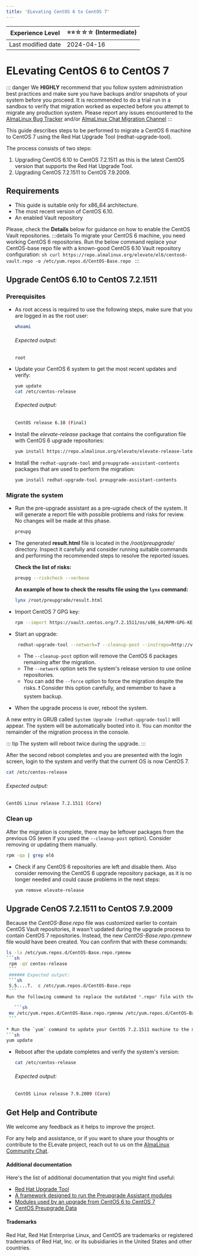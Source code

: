 ```yaml
---
title: 'ELevating CentOS 6 to CentOS 7'
---
```


| Experience Level   | ⭐⭐☆☆☆  (Intermediate) |
|--------------------|---------------------- |
| Last modified date | 2024-04-16| 

# ELevating CentOS 6 to CentOS 7

::: danger
We **HIGHLY** recommend that you follow system administration best practices and make sure you have backups and/or snapshots of your system before you proceed. It is recommended to do a trial run in a sandbox to verify that migration worked as expected before you attempt to migrate any production system. Please report any issues encountered to the [AlmaLinux Bug Tracker](https://bugs.almalinux.org) and/or [AlmaLinux Chat Migration Channel](https://chat.almalinux.org/almalinux/channels/migration)
:::

This guide describes steps to be performed to migrate a CentOS 6 machine to CentOS 7 using the Red Hat Upgrade Tool (redhat-upgrade-tool). 

The process consists of two steps:
1.  Upgrading CentOS 6.10 to CentOS 7.2.1511 as this is the latest CentOS version that supports the Red Hat Upgrade Tool.
2.  Upgrading CentOS 7.2.1511 to CentOS 7.9.2009.

## Requirements 
* This guide is suitable only for x86_64 architecture. 
* The most recent version of CentOS 6.10.
* An enabled Vault repository 

Please, check the **Details** below for guidance on how to enable the CentOS Vault repositories.
  :::details
  To migrate your CentOS 6 machine, you need working CentOS 6 repositories. Run the below command replace your CentOS-base repo file with a known-good CentOS 6.10 Vault repository configuration:
    ```sh
    curl https://repo.almalinux.org/elevate/el6/centos6-vault.repo -o /etc/yum.repos.d/CentOS-Base.repo
    ```
   :::

## Upgrade CentOS 6.10 to CentOS 7.2.1511

### Prerequisites

* As root access is required to use the following steps, make sure that you are logged in as the root user:
  ```sh
  whoami
  ```
  ###### Expected output:
  ```
  root
  ```
* Update your CentOS 6 system to get the most recent updates and verify:
  ```sh
  yum update  
  cat /etc/centos-release 
  ```
  ###### Expected output:
  ```sh
  CentOS release 6.10 (Final)
  ```

* Install the *elevate-release* package that contains the configuration file with CentOS 6 upgrade repositories:
  ```sh
  yum install https://repo.almalinux.org/elevate/elevate-release-latest-el6.noarch.rpm
  ```

* Install the `redhat-upgrade-tool` and `preupgrade-assistant-contents` packages that are used to perform the migration:
  ```sh
  yum install redhat-upgrade-tool preupgrade-assistant-contents
  ```

### Migrate the system

* Run the pre-upgrade assistant as a pre-ugrade check of the system. It will generate a report file with possible problems and risks for review. No changes will be made at this phase. 
  ```sh
  preupg
  ```

* The generated **result.html** file is located in the */root/preupgrade/* directory. Inspect it carefully and consider running suitable commands and performing the recommended steps to resolve the reported issues. 
  
  **Check the list of risks:**
  ```sh
  preupg --riskcheck --verbose
  ```
  **An example of how to check the results file using the `lynx` command:**
  ```sh
  lynx /root/preupgrade/result.html
  ```

* Import CentOS 7 GPG key:
  ```sh
  rpm --import https://vault.centos.org/7.2.1511/os/x86_64/RPM-GPG-KEY-CentOS-7  
  ```

* Start an upgrade:
  ```sh
   redhat-upgrade-tool --network=7 --cleanup-post --instrepo=http://vault.centos.org/7.2.1511/os/x86_64/
  ```
  * The `--cleanup-post` option will remove the CentOS 6 packages remaining after the migration.
  * The `--network` option sets the system's release version to use online repositories.
  * You can add the `--force` option to force the migration despite the risks. 
    :exclamation: Consider this option carefully, and remember to have a system backup. 

* When the upgrade process is over, reboot the system.

A new entry in GRUB called `System Upgrade (redhat-upgrade-tool)` will appear. The system will be automatically booted into it. You can monitor the remainder of the migration process in the console. 

  ::: tip
  The system will reboot twice during the upgrade.
  :::

After the second reboot completes and you are presented with the login screen, login to the system and verify that the current OS is now CentOS 7. 

  ```sh
  cat /etc/centos-release
  ```
  ###### Expected output:
  ```sh
  CentOS Linux release 7.2.1511 (Core) 
  ```
  
### Clean up


After the migration is complete, there may be leftover packages from the previous OS (even if you used the `--cleanup-post` option). Consider removing or updating them manually.

  ```sh
  rpm -qa | grep el6
  ```
* Check if any CentOS 6 repositories are left and disable them.
Also consider removing the CentOS 6 upgrade repository package, as it is no longer needed and could cause problems in the next steps:
  ```sh
  yum remove elevate-release
  ```
  
## Upgrade CenOS 7.2.1511 to CentOS 7.9.2009

Because the *CentOS-Base.repo* file was customized earlier to contain CentOS Vault repositories, it wasn't updated during the upgrade process to contain CentOS 7 repositories. Instead, the new *CentOS-Base.repo.rpmnew* file would have been created. You can confirm that with these commands:

   ```sh
ls -la /etc/yum.repos.d/CentOS-Base.repo.rpmnew
  ```sh
    rpm -qV centos-release
    ```  
    ###### Expected output:
    ```sh
    S.5....T.  c /etc/yum.repos.d/CentOS-Base.repo
    ```
Run the following command to replace the outdated *.repo* file with the new one:

      ```sh
    mv /etc/yum.repos.d/CentOS-Base.repo.rpmnew /etc/yum.repos.d/CentOS-Base.repo
    ```

* Run the `yum` command to update your CentOS 7.2.1511 machine to the most recent version 7.9: 
  ```sh
  yum update
  ```
* Reboot after the update completes and verify the system's version: 
  ```sh
  cat /etc/centos-release
  ```
  ###### Expected output:
  ```sh
  CentOS Linux release 7.9.2009 (Core) 
  ```
  
## Get Help and Contribute

We welcome any feedback as it helps to improve the project.

For any help and assistance, or if you want to share your thoughts or contribute to the ELevate project, reach out to us on the [AlmaLinux Community Chat](https://chat.almalinux.org/almalinux/channels/migration).
   
#### Additional documentation

Here's the list of additional documentation that you might find useful:
* [Red Hat Upgrade Tool](https://github.com/upgrades-migrations/redhat-upgrade-tool.git)
* [A framework designed to run the Preupgrade Assistant modules](https://github.com/upgrades-migrations/preupgrade-assistant.git)
* [Modules used by an upgrade from CentOS 6 to CentOS 7](https://github.com/upgrades-migrations/preupgrade-assistant-modules.git)
* [CentOS Preupgrade Data](https://git.centos.org/sources/preupgrade-assistant-el6toel7-data/c6/)

#### Trademarks
Red Hat, Red Hat Enterprise Linux, and CentOS are trademarks or registered trademarks of Red Hat, Inc. or its subsidiaries in the United States and other countries.
